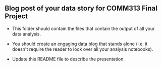 ## Blog post of your data story for COMM313 Final Project

* This folder should contain the files that contain the output of all your data analysis. 

* You should create an engaging data blog that stands alone (i.e. it doesn't require the reader to look over all your analysis notebooks). 

* Update this README file to describe the presentation.





